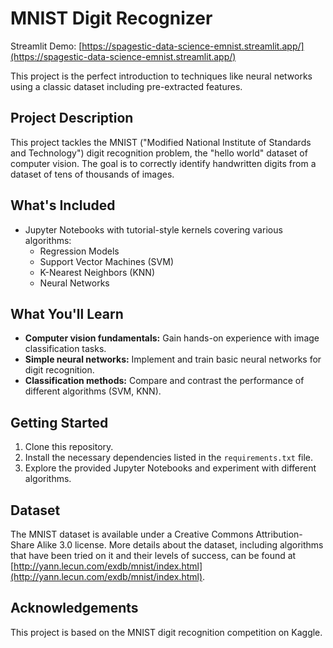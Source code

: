 # MNIST Digit Recognizer

Streamlit Demo: [https://spagestic-data-science-emnist.streamlit.app/](https://spagestic-data-science-emnist.streamlit.app/)

This project is the perfect introduction to techniques like neural networks using a classic dataset including pre-extracted features.

## Project Description

This project tackles the MNIST ("Modified National Institute of Standards and Technology") digit recognition problem, the "hello world" dataset of computer vision. The goal is to correctly identify handwritten digits from a dataset of tens of thousands of images.

## What's Included

- Jupyter Notebooks with tutorial-style kernels covering various algorithms:
  - Regression Models
  - Support Vector Machines (SVM)
  - K-Nearest Neighbors (KNN)
  - Neural Networks

## What You'll Learn

- **Computer vision fundamentals:** Gain hands-on experience with image classification tasks.
- **Simple neural networks:** Implement and train basic neural networks for digit recognition.
- **Classification methods:** Compare and contrast the performance of different algorithms (SVM, KNN).

## Getting Started

1. Clone this repository.
2. Install the necessary dependencies listed in the `requirements.txt` file.
3. Explore the provided Jupyter Notebooks and experiment with different algorithms.

## Dataset

The MNIST dataset is available under a Creative Commons Attribution-Share Alike 3.0 license. More details about the dataset, including algorithms that have been tried on it and their levels of success, can be found at [http://yann.lecun.com/exdb/mnist/index.html](http://yann.lecun.com/exdb/mnist/index.html).

## Acknowledgements

This project is based on the MNIST digit recognition competition on Kaggle.
